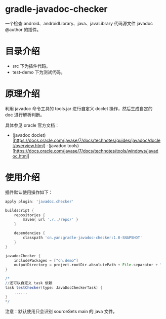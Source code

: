 # gradle-javadoc-checker

一个检查 android、androidLibrary、java、javaLibrary 代码源文件 javadoc @author 的插件。

# 目录介绍

- src 下为插件代码。
- test-demo 下为测试代码。

# 原理介绍

利用 javadoc 命令工具的 tools.jar 进行自定义 doclet 操作，然后生成自定的 doc 进行解析判断。

具体参见 oracle 官方文档：

- (javadoc doclet)[https://docs.oracle.com/javase/7/docs/technotes/guides/javadoc/doclet/overview.html]
-(javadoc tools)[https://docs.oracle.com/javase/7/docs/technotes/tools/windows/javadoc.html]

# 使用介绍

插件默认使用操作如下：

```gradle
apply plugin: 'javadoc.checker'

buildscript {
    repositories {
        maven{ url './../repo/' }
    }

    dependencies {
        classpath 'cn.yan:gradle-javadoc-checker:1.0-SNAPSHOT'
    }
}

javadocChecker {
    includePackages = ["cn.demo"]
    outputDirectory = project.rootDir.absolutePath + File.separator + "report"
}

/*
//还可以自定义 task 依赖
task testChecker(type: JavaDocCheckerTask) {
    ......
}
*/
```

注意：默认使用只会识别 sourceSets main 的 java 文件。
